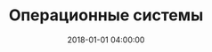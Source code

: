 ---
layout: section.njk
tags: [section, sectionName:os]
section: os
title: Операционные системы
breadcrumbName: os
seoDescription: Конспекты и уроки по операционным системам.
seoKeywords: изучение операционных систем
date: 2018-01-01 04:00:00
---